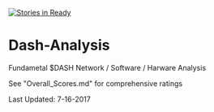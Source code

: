 [![Stories in Ready](https://badge.waffle.io/1jkunz1/Dash-Analysis.png?label=ready&title=Ready)](https://waffle.io/1jkunz1/Dash-Analysis?utm_source=badge)
# Dash-Analysis

Fundametal $DASH Network / Software / Harware Analysis

See "Overall_Scores.md" for comprehensive ratings 

Last Updated: 7-16-2017
